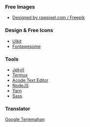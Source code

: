 <div class="uk-margin-bottom uk-padding-small">
    <h3>Free Images</h3>
    <ul>
        <li>
            <a href="http://www.freepik.com">Designed by rawpixel.com / Freepik</a>
        </li>
    </ul>
<h3>Design & Free Icons</h3>
<ul>
    <li>
        <a href="https://getuikit.com">UIkit</a>
    </li>
    <li>
        <a href="https://fontawesome.com">Fontawesome</a>
    </li>
</ul>
<h3>Tools</h3>
<ul>
    <li>
        <a href="https://jekyllrb.com">Jekyll</a>
    </li>
    <li>
        <a href="https://play.google.com/store/apps/details?id=com.termux">Termux</a>
    </li>
    <li>
        <a href="https://play.google.com/store/apps/details?id=com.foxdebug.acodefree">Acode Text Editor</a>
    </li>
    <li>
        <a href="https://nodejs.org/en/">NodeJS</a>
    </li>
    <li>
        <a href="https://yarnpkg.com/">Yarn</a>
    </li>
    <li>
        <a href="https://sass-lang.com/">Sass</a>
    </li>
</ul>
<h3>Translator</h3>
<a href="https://play.google.com/store/apps/details?id=com.google.android.apps.translate">Google Terjemahan</a>

</div>